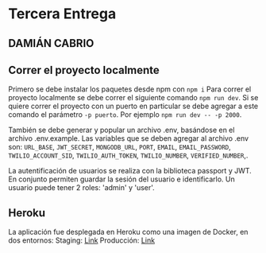 # Tercera Entrega

## DAMIÁN CABRIO

## Correr el proyecto localmente

Primero se debe instalar los paquetes desde npm con `npm i`
Para correr el proyecto localmente se debe correr el siguiente comando `npm run dev`. Si se quiere correr el proyecto con un puerto en particular se debe agregar a este comando el parámetro `-p puerto`. Por ejemplo `npm run dev -- -p 2000`.

También se debe generar y popular un archivo .env, basándose en el archivo .env.example.
Las variables que se deben agregar al archivo .env son: `URL_BASE`, `JWT_SECRET`, `MONGODB_URL`, `PORT`, `EMAIL`, `EMAIL_PASSWORD`, `TWILIO_ACCOUNT_SID`, `TWILIO_AUTH_TOKEN`, `TWILIO_NUMBER`, `VERIFIED_NUMBER`,.

La autentificación de usuarios se realiza con la biblioteca passport y JWT. En conjunto permiten guardar la sesión del usuario e identificarlo. Un usuario puede tener 2 roles: 'admin' y 'user'.

## Heroku

La aplicación fue desplegada en Heroku como una imagen de Docker, en dos entornos:
Staging: [Link](https://ecommerce-coderhouse-staging.herokuapp.com)
Producción: [Link](https://ecommerce-coderhouse-cabrio.herokuapp.com)
